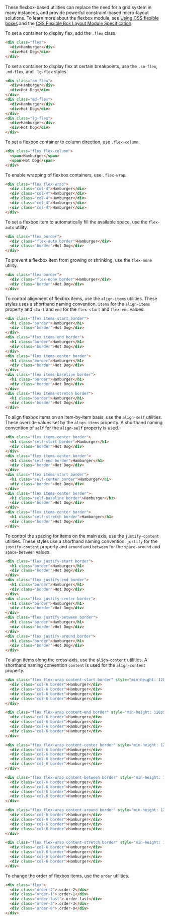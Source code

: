 
These flexbox-based utilities can replace the need for a grid system in many instances, and provide powerful constraint-based micro-layout solutions.
To learn more about the flexbox module, see [Using CSS flexible boxes](https://developer.mozilla.org/en-US/docs/Web/CSS/CSS_Flexible_Box_Layout/Using_CSS_flexible_boxes) and the [CSS Flexible Box Layout Module Specification](https://www.w3.org/TR/css-flexbox-1/).

To set a container to display flex, add the `.flex` class.

```html
<div class="flex">
  <div>Hamburger</div>
  <div>Hot Dog</div>
</div>
```

To set a container to display flex at certain breakpoints, use the `.sm-flex`, `.md-flex`, and `.lg-flex` styles.

```html
<div class="sm-flex">
  <div>Hamburger</div>
  <div>Hot Dog</div>
</div>
<div class="md-flex">
  <div>Hamburger</div>
  <div>Hot Dog</div>
</div>
<div class="lg-flex">
  <div>Hamburger</div>
  <div>Hot Dog</div>
</div>
```

To set a flexbox container to column direction, use `.flex-column`.

```html
<div class="flex flex-column">
  <span>Hamburger</span>
  <span>Hot Dog</span>
</div>
```

To enable wrapping of flexbox containers, use `.flex-wrap`.

```html
<div class="flex flex-wrap">
  <div class="col-4">Hamburger</div>
  <div class="col-4">Hamburger</div>
  <div class="col-4">Hamburger</div>
  <div class="col-4">Hamburger</div>
  <div class="col-4">Hamburger</div>
</div>
```

To set a flexbox item to automatically fill the available space, use the `flex-auto` utility.

```html
<div class="flex border">
  <div class="flex-auto border">Hamburger</div>
  <div class="border">Hot Dog</div>
</div>
```

To prevent a flexbox item from growing or shrinking, use the `flex-none` utility.

```html
<div class="flex border">
  <div class="flex-none border">Hamburger</div>
  <div class="border">Hot Dog</div>
</div>
```

To control alignment of flexbox items, use the `align-items` utilities. These styles uses a shorthand naming convention. `items` for the `align-items` property and `start` and `end` for the `flex-start` and `flex-end` values.

```html
<div class="flex items-start border">
  <h1 class="border">Hamburger</h1>
  <div class="border">Hot Dog</div>
</div>
<div class="flex items-end border">
  <h1 class="border">Hamburger</h1>
  <div class="border">Hot Dog</div>
</div>
<div class="flex items-center border">
  <h1 class="border">Hamburger</h1>
  <div class="border">Hot Dog</div>
</div>
<div class="flex items-baseline border">
  <h1 class="border">Hamburger</h1>
  <div class="border">Hot Dog</div>
</div>
<div class="flex items-stretch border">
  <h1 class="border">Hamburger</h1>
  <div class="border">Hot Dog</div>
</div>
```

To align flexbox items on an item-by-item basis, use the `align-self` utilities. These override values set by the `align-items` property. A shorthand naming convention of `self` for the `align-self` property is used.

```html
<div class="flex items-center border">
  <h1 class="self-start border">Hamburger</h1>
  <div class="border">Hot Dog</div>
</div>
<div class="flex items-center border">
  <h1 class="self-end border">Hamburger</h1>
  <div class="border">Hot Dog</div>
</div>
<div class="flex items-start border">
  <h1 class="self-center border">Hamburger</h1>
  <div class="border">Hot Dog</div>
</div>
<div class="flex items-center border">
  <h1 class="self-baseline border">Hamburger</h1>
  <div class="border">Hot Dog</div>
</div>
<div class="flex items-center border">
  <h1 class="self-stretch border">Hamburger</h1>
  <div class="border">Hot Dog</div>
</div>
```

To control the spacing for items on the main axis, use the `justify-content` utilities. These styles use a shorthand naming convention. `justify` for the `justify-content` property and `around` and `between` for the `space-around` and `space-between` values.

```html
<div class="flex justify-start border">
  <h1 class="border">Hamburger</h1>
  <div class="border">Hot Dog</div>
</div>
<div class="flex justify-end border">
  <h1 class="border">Hamburger</h1>
  <div class="border">Hot Dog</div>
</div>
<div class="flex justify-center border">
  <h1 class="border">Hamburger</h1>
  <div class="border">Hot Dog</div>
</div>
<div class="flex justify-between border">
  <h1 class="border">Hamburger</h1>
  <div class="border">Hot Dog</div>
</div>
<div class="flex justify-around border">
  <h1 class="border">Hamburger</h1>
  <div class="border">Hot Dog</div>
</div>
```

To align items along the cross-axis, use the `align-content` utilities. A shorthand naming convention `content` is used for the `align-content` property.

```html
<div class="flex flex-wrap content-start border" style="min-height: 128px">
  <div class="col-6 border">Hamburger</div>
  <div class="col-6 border">Hamburger</div>
  <div class="col-6 border">Hamburger</div>
  <div class="col-6 border">Hamburger</div>
</div>
```

```html
<div class="flex flex-wrap content-end border" style="min-height: 128px">
  <div class="col-6 border">Hamburger</div>
  <div class="col-6 border">Hamburger</div>
  <div class="col-6 border">Hamburger</div>
  <div class="col-6 border">Hamburger</div>
</div>
```

```html
<div class="flex flex-wrap content-center border" style="min-height: 128px">
  <div class="col-6 border">Hamburger</div>
  <div class="col-6 border">Hamburger</div>
  <div class="col-6 border">Hamburger</div>
  <div class="col-6 border">Hamburger</div>
</div>
```

```html
<div class="flex flex-wrap content-between border" style="min-height: 128px">
  <div class="col-6 border">Hamburger</div>
  <div class="col-6 border">Hamburger</div>
  <div class="col-6 border">Hamburger</div>
  <div class="col-6 border">Hamburger</div>
</div>
```

```html
<div class="flex flex-wrap content-around border" style="min-height: 128px">
  <div class="col-6 border">Hamburger</div>
  <div class="col-6 border">Hamburger</div>
  <div class="col-6 border">Hamburger</div>
  <div class="col-6 border">Hamburger</div>
</div>
```

```html
<div class="flex flex-wrap content-stretch border" style="min-height: 128px">
  <div class="col-6 border">Hamburger</div>
  <div class="col-6 border">Hamburger</div>
  <div class="col-6 border">Hamburger</div>
  <div class="col-6 border">Hamburger</div>
</div>
```

To change the order of flexbox items, use the `order` utilities.

```html
<div class="flex">
  <div class="order-2">.order-2</div>
  <div class="order-1">.order-1</div>
  <div class="order-last">.order-last</div>
  <div class="order-3">.order-3</div>
  <div class="order-0">.order-0</div>
</div>
```

